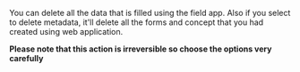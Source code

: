 You can delete all the data that is filled using the field app. Also if you select to delete metadata, it'll delete all the forms and concept that you had created using web application.

**Please note that this action is irreversible so choose the options very carefully**
